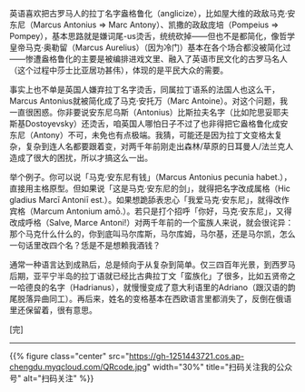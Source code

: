 
英语喜欢把古罗马人的拉丁名字盎格鲁化（anglicize），比如屋大维的政敌马克·安东尼（Marcus Antonius => Marc Antony）、凯撒的政敌庞培（Pompeius => Pompey），基本思路就是嫌词尾-us烫舌，统统砍掉——但也不是都简化，像哲学皇帝马克·奥勒留（Marcus Aurelius）（因为冷门）基本在各个场合都没被简化过——惨遭盎格鲁化的主要是被编排进戏文里、融入了英语市民文化的古罗马名人（这个过程中莎士比亚居功甚伟），体现的是平民大众的需要。

事实上也不单是英国人嫌弃拉丁名字烫舌，同属拉丁语系的法国人也这么干，Marcus Antonius就被简化成了马克·安托万（Marc Antoine）。对这个问题，我一直很困惑。你非要说安东尼乌斯（Antonius）比斯拉夫名字（比如陀思妥耶夫斯基Dostoyevsky）还烫舌，咱英国人哪怕日子不过了也非得把它盎格鲁化成安东尼（Antony）不可，未免也有点极端。我猜，可能还是因为拉丁文变格太复杂，复杂到连人名都要跟着变，对两千年前刚走出森林/草原的日耳曼人/法兰克人造成了很大的困扰，所以才搞这么一出。

举个例子。你可以说「马克·安东尼有钱」（Marcus Antonius pecunia habet.），直接用主格原型。但如果说「这是马克·安东尼的剑」，就得把名字改成属格（Hic gladius Marcī Antoniī est.）。如果想跪舔表忠心「我爱马克·安东尼」，就得改作宾格（Marcum Antonium amō.）。若只是打个招呼「你好，马克·安东尼」，又得改成呼格（Salve, Marce Antoni!）对两千年前的一个蛮族人来说，就会很诧异：那个马克什么什么的，你到底叫马尔库斯，马尔库姆，马尔基，还是马尔凯，怎么一句话里改四个名？恁是不是想赖我酒钱？

通常一种语言达到成熟后，总是倾向于从复杂到简单。仅三四百年光景，到西罗马后期，亚平宁半岛的拉丁语就已经比古典拉丁文「蛮族化」了很多，比如五贤帝之一哈德良的名字（Hadrianus），就慢慢变成了意大利语里的Adriano（跟汉语的韵尾脱落异曲同工）。再后来，姓名的变格基本在西欧语言里都消失了，反倒在俄语里还保留着，很有意思。

[完]

---

<!-- {% raw %} -->
{{% figure class="center" src="https://gh-1251443721.cos.ap-chengdu.myqcloud.com/QRcode.jpg" width="30%" title="扫码关注我的公众号" alt="扫码关注" %}}
<!-- {% endraw %} -->
